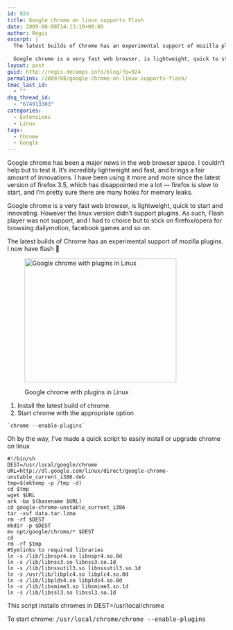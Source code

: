 ```yaml
---
id: 924
title: Google chrome on linux supports Flash
date: 2009-08-08T14:13:10+00:00
author: Régis
excerpt: |
  The latest builds of Chrome has an experimental support of mozilla plugins. I now have flash :-)
  
  Google chrome is a very fast web browser, is lightweight, quick to start and innovating. However the linux version didn't support plugins. As such, Flash player was not support, and I had to choice but to stick on firefox/opera for browsing dailymotion, facebook games and so on.
layout: post
guid: http://regis.decamps.info/blog/?p=924
permalink: /2009/08/google-chrome-on-linux-supports-flash/
tmac_last_id:
  - ""
dsq_thread_id:
  - "674913303"
categories:
  - Extensions
  - Linux
tags:
  - Chrome
  - Google
---
```

Google chrome has been a major news in the web browser space. I couldn’t help but to test it. It’s incredibly lightweight and fast, and brings a fair amount of innovations. I have been using it more and more since the latest version of firefox 3.5, which has disappointed me a lot &#8212; firefox is slow to start, and I’m pretty sure there are many holes for memory leaks. 

Google chrome is a very fast web browser, is lightweight, quick to start and innovating. However the linux version didn’t support plugins. As such, Flash player was not support, and I had to choice but to stick on firefox/opera for browsing dailymotion, facebook games and so on.

The latest builds of Chrome has an experimental support of mozilla plugins. I now have flash 🙂<figure id="attachment_925" style="width: 350px" class="wp-caption alignnone">

[<img src="http://regis.decamps.info/blog/wp-content/uploads/2009/08/screenshot-chrome+plugins-350x285.png" alt="Google chrome with plugins in Linux" title="screenshot-chrome+plugins" width="350" height="285" class="size-medium wp-image-925" srcset="http://regis.decamps.info/blog/wp-content/uploads/2009/08/screenshot-chrome+plugins-350x285.png 350w, http://regis.decamps.info/blog/wp-content/uploads/2009/08/screenshot-chrome+plugins-1024x833.png 1024w, http://regis.decamps.info/blog/wp-content/uploads/2009/08/screenshot-chrome+plugins.png 1050w" sizes="(max-width: 350px) 100vw, 350px" />](http://regis.decamps.info/blog/wp-content/uploads/2009/08/screenshot-chrome+plugins.png)<figcaption class="wp-caption-text">Google chrome with plugins in Linux</figcaption></figure> 

  1. Install the latest build of chrome.
  2. Start chrome with the appropriate option
  
    `chrome --enable-plugins`

Oh by the way, I’ve made a quick script to easily install or upgrade chrome on linux

    #!/bin/sh
    DEST=/usr/local/google/chrome
    URL=http://dl.google.com/linux/direct/google-chrome-unstable_current_i386.deb
    tmp=$(mktemp -p /tmp -d)
    cd $tmp
    wget $URL
    ark -ba $(basename $URL)
    cd google-chrome-unstable_current_i386
    tar -xvf data.tar.lzma
    rm -rf $DEST
    mkdir -p $DEST
    mv opt/google/chrome/* $DEST
    cd
    rm -rf $tmp
    #Symlinks to required libraries
    ln -s /lib/libnspr4.so libnspr4.so.0d
    ln -s /lib/libnss3.so libnss3.so.1d
    ln -s /lib/libnssutil3.so libnssutil3.so.1d
    ln -s /usr/lib/libplc4.so libplc4.so.0d
    ln -s /lib/libplds4.so libplds4.so.0d
    ln -s /lib/libsmime3.so libsmime3.so.1d
    ln -s /lib/libssl3.so libssl3.so.1d
    
    

This script installs chromes in DEST=/usr/local/chrome

To start chrome: <tt>/usr/local/chrome/chrome --enable-plugins</tt>
